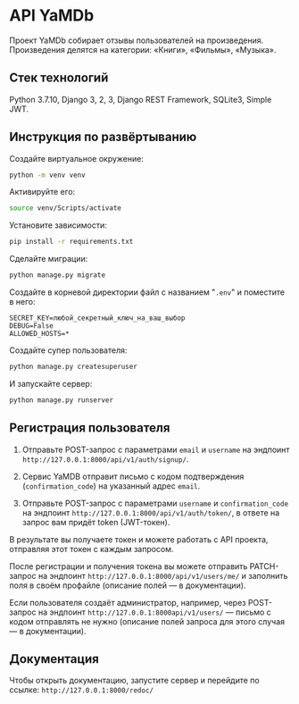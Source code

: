 # API YaMDb
Проект YaMDb собирает отзывы пользователей на произведения. Произведения делятся на категории: «Книги», «Фильмы», «Музыка».

## Стек технологий
Python 3.7.10, Django 3, 2, 3, Django REST Framework, SQLite3, Simple JWT.

## Инструкция по развёртыванию
Создайте виртуальное окружение:
```bash
python -m venv venv
```
Активируйте его:
```bash
source venv/Scripts/activate
```
Установите зависимости:
```bash
pip install -r requirements.txt
```
Сделайте миграции:
```bash
python manage.py migrate
```
Создайте в корневой директории файл с названием "```.env```" и поместите в него:
```
SECRET_KEY=любой_секретный_ключ_на_ваш_выбор
DEBUG=False
ALLOWED_HOSTS=*
```
Создайте супер пользователя:
```bash
python manage.py createsuperuser
```
И запускайте сервер:
```bash
python manage.py runserver
```

## Регистрация пользователя
1. Отправьте POST-запрос с параметрами ```email``` и ```username``` на эндпоинт
```http://127.0.0.1:8000/api/v1/auth/signup/```.

2. Сервис YaMDB отправит письмо с кодом подтверждения (```confirmation_code```) 
на указанный адрес ```email```.

3. Отправьте POST-запрос с параметрами ```username``` и ```confirmation_code``` 
на эндпоинт ```http://127.0.0.1:8000/api/v1/auth/token/```, в ответе на запрос 
вам придёт token (JWT-токен).

В результате вы получаете токен и можете работать с API проекта, отправляя этот 
токен с каждым запросом.

После регистрации и получения токена вы можете отправить PATCH-запрос на эндпоинт
```http://127.0.0.1:8000/api/v1/users/me/``` и заполнить поля в своём профайле 
(описание полей — в документации).

Если пользователя создаёт администратор, например, через POST-запрос на эндпоинт 
```http://127.0.0.1:8000api/v1/users/``` — письмо с кодом отправлять не нужно 
(описание полей запроса для этого случая — в документации).

## Документация
Чтобы открыть документацию, запустите сервер и перейдите по ссылке:
```http://127.0.0.1:8000/redoc/```
